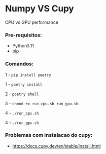 # Numpy VS Cupy

CPU vs GPU performance

### Pre-requisitos:

- Python3.11
- pip

### Comandos:

1 - `pip install poetry`

1 - `poetry install`

2 - `poetry shell`

3 - `chmod +x run_cpu.sh run_gpu.sh`

4 - `./run_cpu.sh`

4 - `./run_gpu.sh`


### Problemas com instalacao do cupy:

- https://docs.cupy.dev/en/stable/install.html